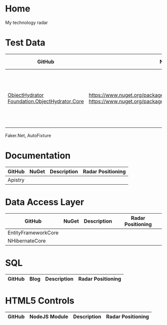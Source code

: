# Home
My technology radar

# Test Data
| GitHub | NuGet | Description | Radar Positioning |
| ------ | ----- | ----------- | ----------------- |
| [ObjectHydrator](https://github.com/PrintsCharming/ObjectHydrator) <br />[Foundation.ObjectHydrator.Core](https://github.com/rukai-kooboo/ObjectHydrator) | https://www.nuget.org/packages/objecthydrator/ <br />https://www.nuget.org/packages/Foundation.ObjectHydrator.Core/ | NuGet package ObjectHydrator Hasn't been updated since 2015. GitHub activity February 2018. | - |

Faker.Net, AutoFixture

# Documentation
| GitHub | NuGet | Description | Radar Positioning |
| ------ | ----- | ----------- | ----------------- |
| Apistry | | | |

# Data Access Layer
| GitHub | NuGet | Description | Radar Positioning |
| ------ | ----- | ----------- | ----------------- |
| EntityFrameworkCore | | | |
| NHibernateCore | | | |

# SQL
| GitHub | Blog | Description | Radar Positioning |
| ------ | ---- | ----------- | ----------------- |

# HTML5 Controls
| GitHub | NodeJS Module | Description | Radar Positioning |
| ------ | ------------- | ----------- | ----------------- |
